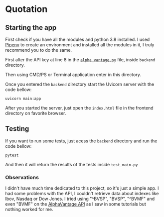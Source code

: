 # Quotation

## **Starting the app**

First check if you have all the modules and python 3.8 installed. I used [Pipenv](https://pypi.org/project/pipenv/ "PyPI - Pipenv") to create an environment and installed all the modules in it, I truly recommend you to do the same.


First alter the API key at line 8 in the [```alpha_vantage.py```](https://github.com/vinigalantine/quotation/blob/a5fdfcc3549456b1dd37f5a8534e0dd1094cf162/backend/alpha_vantage.py#L8) file, inside ```backend``` directory.

Then using CMD/PS or Terminal application enter in this directory.

Once you entered the ```backend``` directory start the Uvicorn server with the code bellow:
```
uvicorn main:app
```

After you started the server, just open the ```index.html``` file in the frontend directory on favorite browser.

## **Testing**

If you want to run some tests, just acess the ```backend``` directory and run the code bellow:
```
pytest
```
And then it will return the results of the tests inside ```test_main.py```

### **Observations**

I didn't have much time dedicated to this project, so it's just a simple app.
I had some problems with the API, I couldn't retrieve data about indexes like Ibov, Nasdaq or Dow Jones. I tried using "^BVSP", "BVSP", "^BVMF" and even "BVMF" on the [AlphaVantage API](https://www.alphavantage.co) as I saw in some tutorials but nothing worked for me.